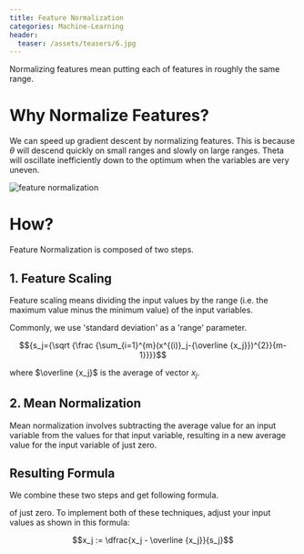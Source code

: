 ```yaml
---
title: Feature Normalization
categories: Machine-Learning
header:
  teaser: /assets/teasers/6.jpg
---
```


Normalizing features mean putting each of features in roughly the same range.

# Why Normalize Features?

We can speed up gradient descent by normalizing features. This is because $\theta$ will descend quickly on small ranges and slowly on large ranges. Theta will oscillate inefficiently down to the optimum when the variables are very uneven.

![feature normalization](https://lh3.googleusercontent.com/ggAhi1whnVRXbUZ_TP-wP7Y34K9_VspxCeqRa9XrPZOZNfoX5RWU4jfwnPryIVDVwr11lviRVQ0JKNyrGih5bOnJW_FmpYaxsbPx64a_GupKImr4MQWOryqT1sLfMlyJco0-s03Dkw=w2400)

# How?

Feature Normalization is composed of two steps.

## 1. Feature Scaling

Feature scaling means dividing the input values by the range (i.e. the maximum value minus the minimum value) of the input variables.

Commonly, we use 'standard deviation' as a 'range' parameter.

$${s_j={\sqrt {\frac {\sum_{i=1}^{m}(x^{(i)}_j-{\overline {x_j}})^{2}}{m-1}}}}$$

where $\overline {x_j}$ is the average of vector $x_j$.

## 2. Mean Normalization

Mean normalization involves subtracting the average value for an input variable from the values for that input variable, resulting in a new average value for the input variable of just zero.

## Resulting Formula

We combine these two steps and get following formula.

of just zero. To implement both of these techniques, adjust your input values as shown in this formula:

$$x_j := \dfrac{x_j - \overline {x_j}}{s_j}$$
